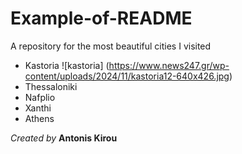 # Example-of-README
A repository for the most beautiful cities I visited

* Kastoria ![kastoria] (https://www.news247.gr/wp-content/uploads/2024/11/kastoria12-640x426.jpg)
* Thessaloniki
* Nafplio
* Xanthi
* Athens

*Created by* **Antonis Kirou**

